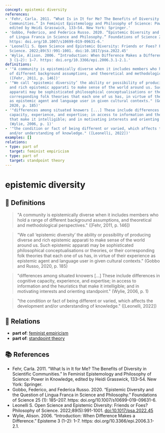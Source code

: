```yaml
---
concept: epistemic diversity
references:
- 'Fehr, Carla. 2011. “What Is in It for Me? The Benefits of Diversity in Scientific
  Communities.” In Feminist Epistemology and Philosophy of Science: Power in Knowledge,
  edited by Heidi Grasswick, 133–54. New York: Springer.'
- 'Gobbo, Federico, and Federica Russo. 2020. “Epistemic Diversity and the Question
  of Lingua Franca in Science and Philosophy.” Foundations of Science 25 (1): 185–207.
  https: doi.org/10.1007/s10699-019-09631-6.'
- 'Leonelli S. Open Science and Epistemic Diversity: Friends or Foes? Philosophy of
  Science. 2022;89(5):991-1001. doi:10.1017/psa.2022.45'
- 'Wylie, Alison. 2006. “Introduction: When Difference Makes a Difference.” Episteme
  3 (1–2): 1–7. https: doi.org/10.3366/epi.2006.3.1-2.1.'
definitions:
- '"A community is epistemically diverse when it includes members who hold a range
  of different background assumptions, and theoretical and methodological perspectives."
  ([Fehr, 2011, p. 146])'
- '"We call ‘epistemic diversity’ the ability or possibility of producing diverse
  and rich epistemic apparati to make sense of the world around us. Such epistemic
  apparati may be sophisticated philosophical conceptualisations or theories, or their
  corresponding folk theories that each one of us has, in virtue of their experience
  as epistemic agent and language user in given cultural contexts." (Gobbo and Russo,
  2020, p. 185)'
- '"differences among situated knowers [...] These include differences in cognitive
  capacity, experience, and expertise; in access to information and the heuristics
  that make it intelligible; and in motivating interests and orienting standpoint."
  (Wylie, 2006, p. 1)'
- '"the condition or fact of being different or varied, which affects the development
  and/or understanding of knowledge." ([Leonelli, 2022])'
examples: []
relations:
- type: part of
  target: feminist empiricism
- type: part of
  target: standpoint theory
---
```


# epistemic diversity

## 📖 Definitions

> "A community is epistemically diverse when it includes members who hold a range of different background assumptions, and theoretical and methodological perspectives." ([Fehr, 2011, p. 146])

> "We call ‘epistemic diversity’ the ability or possibility of producing diverse and rich epistemic apparati to make sense of the world around us. Such epistemic apparati may be sophisticated philosophical conceptualisations or theories, or their corresponding folk theories that each one of us has, in virtue of their experience as epistemic agent and language user in given cultural contexts." (Gobbo and Russo, 2020, p. 185)

> "differences among situated knowers [...] These include differences in cognitive capacity, experience, and expertise; in access to information and the heuristics that make it intelligible; and in motivating interests and orienting standpoint." (Wylie, 2006, p. 1)

> "the condition or fact of being different or varied, which affects the development and/or understanding of knowledge." ([Leonelli, 2022])

## 🔗 Relations

- **part of**: [feminist empiricism](./feminist-empiricism.md)
- **part of**: [standpoint theory](./standpoint-theory.md)

## 📚 References

- Fehr, Carla. 2011. “What Is in It for Me? The Benefits of Diversity in Scientific Communities.” In Feminist Epistemology and Philosophy of Science: Power in Knowledge, edited by Heidi Grasswick, 133–54. New York: Springer.
- Gobbo, Federico, and Federica Russo. 2020. “Epistemic Diversity and the Question of Lingua Franca in Science and Philosophy.” Foundations of Science 25 (1): 185–207. https: doi.org/10.1007/s10699-019-09631-6.
- Leonelli S. Open Science and Epistemic Diversity: Friends or Foes? Philosophy of Science. 2022;89(5):991-1001. [doi:10.1017/psa.2022.45](https://doi.org/10.1017/psa.2022.45)
- Wylie, Alison. 2006. “Introduction: When Difference Makes a Difference.” Episteme 3 (1–2): 1–7. https: doi.org/10.3366/epi.2006.3.1-2.1.
